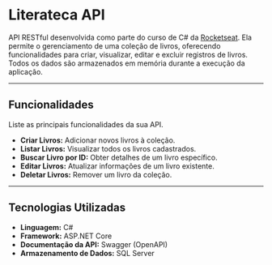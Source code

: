 <h1>Literateca API</h1>

API RESTful desenvolvida como parte do curso de C# da [Rocketseat](www.rocketseat.com.br). Ela permite o gerenciamento de uma coleção de livros, oferecendo funcionalidades para criar, visualizar, editar e excluir registros de livros. Todos os dados são armazenados em memória durante a execução da aplicação.

* * *

<h2>Funcionalidades</h2>

Liste as principais funcionalidades da sua API.

- **Criar Livros:** Adicionar novos livros à coleção.
- **Listar Livros:** Visualizar todos os livros cadastrados.
- **Buscar Livro por ID:** Obter detalhes de um livro específico.
- **Editar Livros:** Atualizar informações de um livro existente.
- **Deletar Livros:** Remover um livro da coleção.

* * *

<h2>Tecnologias Utilizadas</h2>

- **Linguagem:** C#
- **Framework:** ASP.NET Core
- **Documentação da API:** Swagger (OpenAPI)
- **Armazenamento de Dados:** SQL Server
